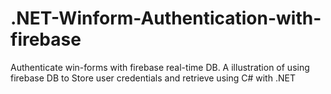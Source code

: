 # .NET-Winform-Authentication-with-firebase
Authenticate win-forms with firebase real-time DB. A illustration of using firebase DB to Store user credentials and retrieve using C# with .NET
